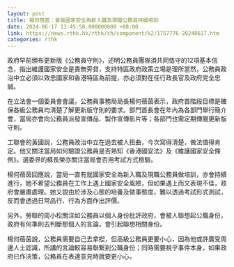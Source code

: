 ```yaml
---
layout: post
title: 楊何蓓茵：會就國家安全為新入職及現職公務員持續培訓
date: 2024-06-17 13:45:58.000000000 +08:00
link: https://news.rthk.hk/rthk/ch/component/k2/1757776-20240617.htm
categories: rthk
---
```


政府早前頒布更新版《公務員守則》，述明公務員團隊須共同恪守的12項基本信念，指出維護國家安全是責無旁貸，支持特區政府政策立場是理所當然，公務員政治中立必須以效忠國家和香港特區為前提，亦必須對在任行政長官及政府完全忠誠。

在立法會一個委員會會議，公務員事務局局長楊何蓓茵表示，政府首階段目標是確保各級公務員均清楚了解更新版守則的要求。部門首長會在年內為各部門舉行簡介會，當局亦會向公務員派發宣傳品、製作宣傳影片等；各部門也需定期傳閱更新版守則。

工聯會的黃國說，公務員政治中立在過去被人扭曲，今次寫得清楚，做法值得肯定。他又關注當局如何驗證公務員是否熟知《香港國安法》及《維護國家安全條例》。選委界的蘇長榮亦關注當局會否用考試方式檢驗。

楊何蓓茵回應說，當局一直有就國家安全為新入職及現職公務員做培訓，亦會持續進行，她不希望公務員在工作上遇上國家安全風險，但如果遇上而又表現不佳，政府會嚴肅處理。她又說由於涉及心態的培養及做事態度，難以透過考試形式測試，反而會透過日常品行、行為方面作出評價。

另外，勞聯的周小松關注如公務員以個人身份批評政府，會被人聯想起公職身份，政府有何準則去判斷那個人的言論，會引起聯想相關身份。

楊何蓓茵說，公務員需要自己去拿揑，但高級公務員更要小心，因為他或許廣受周邊人士認識，所講的言論較容易聯繫到公職身份；同時需要視乎事件本身，如果政府已作決策，公務員在表達意見時就要更小心。
